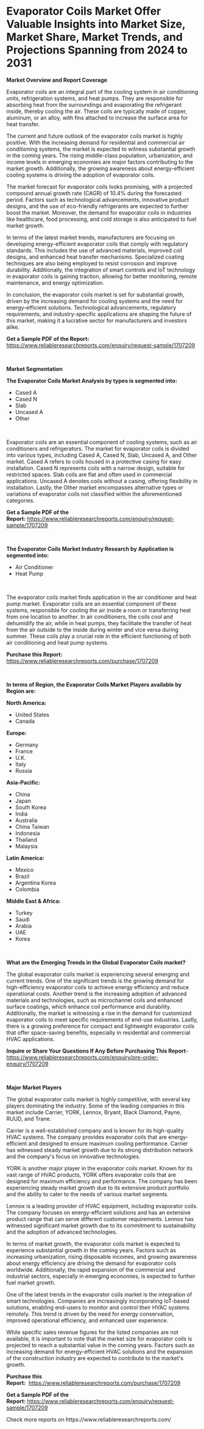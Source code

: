 <p><h1>Evaporator Coils Market Offer Valuable Insights into Market Size, Market Share, Market Trends, and Projections Spanning from 2024 to 2031</h1></p><p><strong>Market Overview and Report Coverage</strong></p>
<p><p>Evaporator coils are an integral part of the cooling system in air conditioning units, refrigeration systems, and heat pumps. They are responsible for absorbing heat from the surroundings and evaporating the refrigerant inside, thereby cooling the air. These coils are typically made of copper, aluminum, or an alloy, with fins attached to increase the surface area for heat transfer.</p><p>The current and future outlook of the evaporator coils market is highly positive. With the increasing demand for residential and commercial air conditioning systems, the market is expected to witness substantial growth in the coming years. The rising middle-class population, urbanization, and income levels in emerging economies are major factors contributing to the market growth. Additionally, the growing awareness about energy-efficient cooling systems is driving the adoption of evaporator coils.</p><p>The market forecast for evaporator coils looks promising, with a projected compound annual growth rate (CAGR) of 10.4% during the forecasted period. Factors such as technological advancements, innovative product designs, and the use of eco-friendly refrigerants are expected to further boost the market. Moreover, the demand for evaporator coils in industries like healthcare, food processing, and cold storage is also anticipated to fuel market growth.</p><p>In terms of the latest market trends, manufacturers are focusing on developing energy-efficient evaporator coils that comply with regulatory standards. This includes the use of advanced materials, improved coil designs, and enhanced heat transfer mechanisms. Specialized coating techniques are also being employed to resist corrosion and improve durability. Additionally, the integration of smart controls and IoT technology in evaporator coils is gaining traction, allowing for better monitoring, remote maintenance, and energy optimization.</p><p>In conclusion, the evaporator coils market is set for substantial growth, driven by the increasing demand for cooling systems and the need for energy-efficient solutions. Technological advancements, regulatory requirements, and industry-specific applications are shaping the future of this market, making it a lucrative sector for manufacturers and investors alike.</p></p>
<p><strong>Get a Sample PDF of the Report:</strong> <a href="https://www.reliableresearchreports.com/enquiry/request-sample/1707209">https://www.reliableresearchreports.com/enquiry/request-sample/1707209</a></p>
<p>&nbsp;</p>
<p><strong>Market Segmentation</strong></p>
<p><strong>The Evaporator Coils Market Analysis by types is segmented into:</strong></p>
<p><ul><li>Cased A</li><li>Cased N</li><li>Slab</li><li>Uncased A</li><li>Other</li></ul></p>
<p>&nbsp;</p>
<p><p>Evaporator coils are an essential component of cooling systems, such as air conditioners and refrigerators. The market for evaporator coils is divided into various types, including Cased A, Cased N, Slab, Uncased A, and Other market. Cased A refers to coils housed in a protective casing for easy installation. Cased N represents coils with a narrow design, suitable for restricted spaces. Slab coils are flat and often used in commercial applications. Uncased A denotes coils without a casing, offering flexibility in installation. Lastly, the Other market encompasses alternative types or variations of evaporator coils not classified within the aforementioned categories.</p></p>
<p><strong>Get a Sample PDF of the Report:</strong>&nbsp;<a href="https://www.reliableresearchreports.com/enquiry/request-sample/1707209">https://www.reliableresearchreports.com/enquiry/request-sample/1707209</a></p>
<p>&nbsp;</p>
<p><strong>The Evaporator Coils Market Industry Research by Application is segmented into:</strong></p>
<p><ul><li>Air Conditioner</li><li>Heat Pump</li></ul></p>
<p>&nbsp;</p>
<p><p>The evaporator coils market finds application in the air conditioner and heat pump market. Evaporator coils are an essential component of these systems, responsible for cooling the air inside a room or transferring heat from one location to another. In air conditioners, the coils cool and dehumidify the air, while in heat pumps, they facilitate the transfer of heat from the air outside to the inside during winter and vice versa during summer. These coils play a crucial role in the efficient functioning of both air conditioning and heat pump systems.</p></p>
<p><strong>Purchase this Report:</strong>&nbsp; <a href="https://www.reliableresearchreports.com/purchase/1707209">https://www.reliableresearchreports.com/purchase/1707209</a></p>
<p>&nbsp;</p>
<p><strong>In terms of Region, the Evaporator Coils Market Players available by Region are:</strong></p>
<p>
    <p> <strong> North America: </strong>
        <ul>
            <li>United States</li>
            <li>Canada</li>
        </ul>
        </p> 
    <p> <strong> Europe: </strong>
        <ul>
            <li>Germany</li>
            <li>France</li>
            <li>U.K.</li>
            <li>Italy</li>
            <li>Russia</li>
        </ul>
        </p> 
    <p> <strong> Asia-Pacific: </strong>
        <ul>
            <li>China</li>
            <li>Japan</li>
            <li>South Korea</li>
            <li>India</li>
            <li>Australia</li>
            <li>China Taiwan</li>
            <li>Indonesia</li>
            <li>Thailand</li>
            <li>Malaysia</li>
        </ul>
        </p> 
    <p> <strong> Latin America: </strong>
        <ul>
            <li>Mexico</li>
            <li>Brazil</li>
            <li>Argentina Korea</li>
            <li>Colombia</li>
        </ul>
        </p> 
    <p> <strong> Middle East & Africa: </strong>
        <ul>
            <li>Turkey</li>
            <li>Saudi</li>
            <li>Arabia</li>
            <li>UAE</li>
            <li>Korea</li>
        </ul>
    </p>
    </p>
<p>&nbsp;</p>
<p><strong>What are the Emerging Trends in the Global Evaporator Coils market?</strong></p>
<p><p>The global evaporator coils market is experiencing several emerging and current trends. One of the significant trends is the growing demand for high-efficiency evaporator coils to achieve energy efficiency and reduce operational costs. Another trend is the increasing adoption of advanced materials and technologies, such as microchannel coils and enhanced surface coatings, which enhance coil performance and durability. Additionally, the market is witnessing a rise in the demand for customized evaporator coils to meet specific requirements of end-use industries. Lastly, there is a growing preference for compact and lightweight evaporator coils that offer space-saving benefits, especially in residential and commercial HVAC applications.</p></p>
<p><strong>Inquire or Share Your Questions If Any Before Purchasing This Report</strong>- <a href="https://www.reliableresearchreports.com/enquiry/pre-order-enquiry/1707209">https://www.reliableresearchreports.com/enquiry/pre-order-enquiry/1707209</a></p>
<p>&nbsp;</p>
<p><strong>Major Market Players</strong></p>
<p><p>The global evaporator coils market is highly competitive, with several key players dominating the industry. Some of the leading companies in this market include Carrier, YORK, Lennox, Bryant, Black Diamond, Payne, RUUD, and Trane. </p><p>Carrier is a well-established company and is known for its high-quality HVAC systems. The company provides evaporator coils that are energy-efficient and designed to ensure maximum cooling performance. Carrier has witnessed steady market growth due to its strong distribution network and the company's focus on innovative technologies.</p><p>YORK is another major player in the evaporator coils market. Known for its vast range of HVAC products, YORK offers evaporator coils that are designed for maximum efficiency and performance. The company has been experiencing steady market growth due to its extensive product portfolio and the ability to cater to the needs of various market segments.</p><p>Lennox is a leading provider of HVAC equipment, including evaporator coils. The company focuses on energy-efficient solutions and has an extensive product range that can serve different customer requirements. Lennox has witnessed significant market growth due to its commitment to sustainability and the adoption of advanced technologies.</p><p>In terms of market growth, the evaporator coils market is expected to experience substantial growth in the coming years. Factors such as increasing urbanization, rising disposable incomes, and growing awareness about energy efficiency are driving the demand for evaporator coils worldwide. Additionally, the rapid expansion of the commercial and industrial sectors, especially in emerging economies, is expected to further fuel market growth.</p><p>One of the latest trends in the evaporator coils market is the integration of smart technologies. Companies are increasingly incorporating IoT-based solutions, enabling end-users to monitor and control their HVAC systems remotely. This trend is driven by the need for energy conservation, improved operational efficiency, and enhanced user experience.</p><p>While specific sales revenue figures for the listed companies are not available, it is important to note that the market size for evaporator coils is projected to reach a substantial value in the coming years. Factors such as increasing demand for energy-efficient HVAC solutions and the expansion of the construction industry are expected to contribute to the market's growth.</p></p>
<p><strong>Purchase this Report:</strong>&nbsp;&nbsp;<a href="https://www.reliableresearchreports.com/purchase/1707209">https://www.reliableresearchreports.com/purchase/1707209</a></p>
<p></p>
<p><strong>Get a Sample PDF of the Report:</strong>&nbsp;<a href="https://www.reliableresearchreports.com/enquiry/request-sample/1707209">https://www.reliableresearchreports.com/enquiry/request-sample/1707209</a></p>
<p>Check more reports on https://www.reliableresearchreports.com/</p>